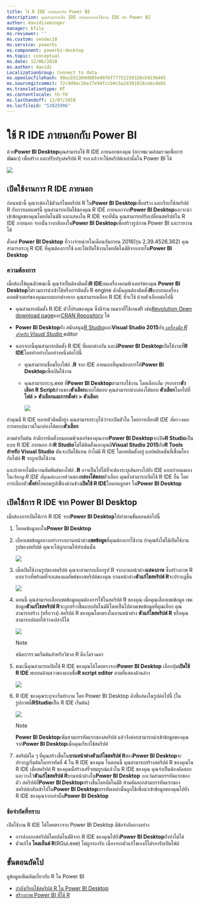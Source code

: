 ```yaml
---
title: ใช้ R IDE ภายนอกกับ Power BI
description: คุณสามารถเปิด IDE ภายนอกและใช้งาน IDE กับ Power BI
author: davidiseminger
manager: kfile
ms.reviewer: ''
ms.custom: seodec18
ms.service: powerbi
ms.component: powerbi-desktop
ms.topic: conceptual
ms.date: 12/06/2018
ms.author: davidi
LocalizationGroup: Connect to data
ms.openlocfilehash: 99acb51369d805e907bf77752239320cb9236465
ms.sourcegitcommit: 72c9d9ec26e17e94fccb9c5a24301028cebcdeb5
ms.translationtype: HT
ms.contentlocale: th-TH
ms.lasthandoff: 12/07/2018
ms.locfileid: "53025996"
---
```

# <a name="use-an-external-r-ide-with-power-bi"></a>ใช้ R IDE ภายนอกกับ Power BI
ด้วย**Power BI Desktop**คุณสามารถใช้ R IDE ภายนอกของคุณ (สภาพแวดล้อมรวมเพื่อการพัฒนา) เพื่อสร้าง และปรับปรุงสคริปต์ R จาก แล้วจะใช้สคริปต์เหล่านั้นใน Power BI ได้

![](media/desktop-r-ide/r-ide_1a.png)

## <a name="enable-an-external-r-ide"></a>เปิดใช้งานการ R IDE ภายนอก
ก่อนหน้านี้ คุณจะต้องใช้ตัวแก้ไขสคริปต์ R ใน**Power BI Desktop**เพื่อสร้าง และเรียกใช้สคริปต์ R กับการเผยแพร่นี้ คุณสามารถเปิดใช้ของคุณ R IDE ภายนอกจาก**Power BI Desktop**และจะนำเข้าข้อมูลของคุณโดยอัตโนมัติ และแสดงใน R IDE จากที่นั่น คุณสามารถปรับเปลี่ยนสคริปต์ใน R IDE ภายนอก จากนั้นวางกลับลงใน**Power BI Desktop**เพื่อสร้างรูปภาพ Power BI และรายงานได้

ตั้งแต่ **Power BI Desktop** ที่วางจำหน่ายในเดือนกันยายน 2016(รุ่น 2.39.4526.362) คุณสามารถระบุ R IDE ที่คุณต้องการใช้ และได้เปิดใช้งานโดยอัตโนมัติจากภายใน**Power BI Desktop**

### <a name="requirements"></a>ความต้องการ
เมื่อต้องใช้คุณลักษณะนี้ คุณจำเป็นต้องติดตั้ง**R IDE**บนเครื่องคอมพิวเตอร์ของคุณ **Power BI Desktop**ไม่รวมการนำเข้าใช้หรือการติดตั้ง R engine ดังนั้นคุณต้องติดตั้ง**R**แบบบนเครื่องคอมพิวเตอร์ของคุณแบบแยกต่างหาก คุณสามารถเลือก R IDE ที่จะใช้ ด้วยตัวเลือกต่อไปนี้

* คุณสามารถติดตั้ง R IDE ตัวโปรดของคุณ ซึ่งมีจำนวนมากที่ใช้งานฟรี เช่น[Revolution Open download page](https://mran.revolutionanalytics.com/download/)และ[CRAN Repository](https://cran.r-project.org/bin/windows/base/) ได้
* **Power BI Desktop**ยัง สนับสนุน[R Studio](https://www.rstudio.com/)และ**Visual Studio 2015**กับ[ *เครื่องมือ R สำหรับ Visual Studio* ](https://beta.visualstudio.com/vs/rtvs/)editor
* นอกจากนี้คุณสามารถติดตั้ง R IDE ที่แตกต่างกัน และมี**Power BI Desktop**เปิดใช้งานที่**R IDE**โดยทำอย่างใดอย่างหนึ่งต่อไปนี้
  
  * คุณสามารถเชื่อมโยงไฟล์ **.R** จาก IDE ภายนอกที่คุณต้องการให้**Power BI Desktop**เพื่อเปิดใช้งาน
  * คุณสามารถระบุ.exe ที่**Power BI Desktop**สามารถใช้งาน โดยเลือก*อื่น ๆ*จากการ**ตัวเลือก R Script**ส่วนของ**ตัวเลือก**แบบโต้ตอบ คุณสามารถนำกล่องโต้ตอบ **ตัวเลือก**โดยไปที่**ไฟล์ > ตัวเลือกและการตั้งค่า > ตัวเลือก**
    
    ![](media/desktop-r-ide/r-ide_1b.png)

ถ้าคุณมี R IDE หลายตัวติดตั้อยู่ง คุณสามารถระบุได้ว่าจะเปิดตัวใด โดยการเลือก*R IDE ที่ตรวจพบ*การดรอปดาวน์ในกล่องโต้ตอบ**ตัวเลือก**

ตามค่าเริ่มต้น ถ้ามีการติดตั้งบนคอมพิวเตอร์ของคุณภาย**Power BI Desktop**จะเปิด**R Studio**เป็นแบบ R IDE ภายนอก ถ้า**R Studio**ไม่ได้ติดตั้งและคุณมี**Visual Studio 2015**กับ**R Tools สำหรับ Visual Studio** มันจะเปิดใช้แทน ถ้าไม่มี R IDE ใดเลยติดตั้งอยู่ แอปพลิเคชันที่เชื่อมโยงกับไฟล์ **R** จะถูกเปิดใช้งาน

และถ้าหากไม่มีความสัมพันธ์ของไฟล์ **.R** อาจเป็นไปได้ที่จะต้องระบุเส้นทางไปยัง IDE แบบกำหนดเอง ใน*เรียกดู R IDE ที่คุณต้องการ*ส่วนของ**กล่องโต้ตอบ**ตัวเลือก คุณยังสามารถเปิดใช้ R IDE อื่น โดยการเลือกตัว**ตั้งค่า**ไอคอนรูปเฟืองด้านข้าง**เปิดใช้ R IDE**ไอคอนลูกศร ใน**Power BI Desktop**

## <a name="launch-an-r-ide-from-power-bi-desktop"></a>เปิดใช้การ R IDE จาก Power BI Desktop
เมื่อต้องการเปิดใช้การ R IDE จาก**Power BI Desktop**ให้ทำตามขั้นตอนต่อไปนี้

1. โหลดข้อมูลลงใน**Power BI Desktop**
2. เลือกเขตข้อมูลบางอย่างจากบานหน้าต่าง**เขตข้อมูล**ที่คุณต้องการใช้งาน ถ้าคุณยังไม่ได้เปิดใช้งานรูปของสคริปต์ คุณจะได้ถูกถามให้ทำเช่นนั้น
   
   ![](media/desktop-r-ide/r-ide_3.png)
3. เมื่อเปิดใช้งานรูปของสคริปต์ คุณจะสามารถเลือกรูป R จากบานหน้าต่าง**แสดงภาพ** ซึ่งสร้างภาพ R แบบว่างที่พร้อมที่จะแสดงผลลัพธ์ของสคริปต์ของคุณ บานหน้าต่าง**ตัวแก้ไขสคริปต์ R**จะปรากฏขึ้น
   
   ![](media/desktop-r-ide/r-ide_4.png)
4. ตอนนี้ คุณสามารถเลือกเขตข้อมูลคุณต้องการใช้ในสคริปต์ R ของคุณ เมื่อคุณเลือกเขตข้อมูล เขตข้อมูล**ตัวแก้ไขสคริปต์ R**จะถูกสร้างขึ้นแบบอัตโนมัติโดยเป็นไปตามเขตข้อมูลที่คุณเลือก คุณสามารถสร้าง (หรือวาง) สคริปต์ R ของคุณโดยตรงในบานหน้าต่าง **ตัวแก้ไขสคริปต์ R** หรือคุณสามารถปล่อยให้ว่างเปล่าก็ได้
   
   ![](media/desktop-r-ide/r-ide_5.png)
   
   > [!NOTE]
   > ชนิดการรวมเริ่มต้นสำหรับวิชวล R คือ*ไม่รวมค่า*
   > 
   > 
5. ขณะนี้คุณสามารถเปิดใช้ R IDE ของคุณได้โดยตรงจาก**Power BI Desktop** เลือกปุ่ม**เปิดใช้ R IDE** พบบนด้านขวาของแถบชื่อ**R script editor** ตามที่แสดงด้านล่าง
   
   ![](media/desktop-r-ide/r-ide_6.png)
6. R IDE ของคุณระบุจะเริ่มทำงาน โดย Power BI Desktop ดังที่แสดงในรูปต่อไปนี้ (ในรูปภาพนี้**RStudio**เป็น R IDE เริ่มต้น)
   
   ![](media/desktop-r-ide/r-ide_7.png)
   
   > [!NOTE]
   > **Power BI Desktop**เพิ่มสามบรรทัดแรกของสคริปต์ แล้วจึงค่อยสามารถนำเข้าข้อมูลของคุณจาก**Power BI Desktop**เมื่อคุณเรียกใช้สคริปต์
   > 
   > 
7. สคริปต์ใด ๆ ที่คุณสร้างขึ้นใน**บานหน้าต่างตัวแก้ไขสคริปต์ R**ของ**Power BI Desktop**จะปรากฏเริ่มต้นในบรรทัดที่ 4 ใน R IDE ของคุณ ในตอนนี้ คุณสามารถสร้างสคริปต์ R ของคุณใน R IDE เมื่อสคริปต์ R ของคุณนั้สร้างเสร็จสมบูรณ์แล้วใน R IDE ของคุณ คุณจำเป็นต้องคัดลอก และวางไว้**ตัวแก้ไขสคริปต์ R**บานหน้าต่างใน**Power BI Desktop** *ยกเว้น*สามบรรทัดแรกของตัว สคริปต์ที่**Power BI Desktop**สร้างขึ้นโดยอัตโนมัติ ห้ามคัดลอกสามบรรทัดแรกของสคริปต์กลับเข้าไปใน**Power BI Desktop**บรรทัดเหล่านั้นถูกใช้เพื่อนำเข้าข้อมูลของคุณไปยัง R IDE ของคุณจากเท่านั้น**Power BI Desktop**

### <a name="known-limitations"></a>ข้อจำกัดที่ทราบ
เปิดใช้งาน R IDE ได้โดยตรงจาก Power BI Desktop มีข้อจำกัดบางอย่าง

* การส่งออกสคริปต์โดยอัตโนมัติจาก R IDE ของคุณไปยัง**Power BI Desktop**ยังทำไม่ได้
* ตัวแก้ไข **ไคลเอ็นต์ R**(RGui.exe) ไม่ถูกรองรับ เนื่องจากตัวแก้ไขเองก็ไม่รองรับเปิดไฟล์

## <a name="next-steps"></a>ขั้นตอนถัดไป
ดูข้อมูลเพิ่มเติมเกี่ยวกับ R ใน Power BI

* [กำลังเรียกใช้สคริปต์ R ใน Power BI Desktop](desktop-r-scripts.md)
* [สร้างภาพ Power BI ที่ใช้ R](desktop-r-visuals.md)


